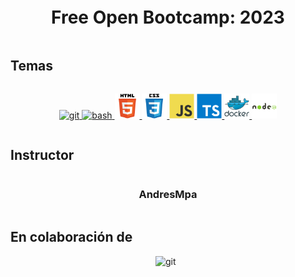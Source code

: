 <div style="display: flex; justify-content: space-around; margin: 5px">
    <h1>Free Open Bootcamp: 2023</h1>
</div>

## Temas

<div style="display: flex; justify-content: space-around; margin: 5px">
    <p align="center">
        <a href="https://git-scm.com/" target="_blank" rel="noreferrer">
            <img
                src="https://www.vectorlogo.zone/logos/git-scm/git-scm-icon.svg"
                alt="git"
                width="40"
                height="40"
            />
        </a>
        <a href="https://www.gnu.org/software/bash/" target="_blank" rel="noreferrer">
            <img
                src="https://www.vectorlogo.zone/logos/gnu_bash/gnu_bash-icon.svg"
                alt="bash"
                width="40"
                height="40"
            />
        </a>
        <a href="https://www.w3.org/html/" target="_blank" rel="noreferrer">
            <img
                src="https://raw.githubusercontent.com/devicons/devicon/master/icons/html5/html5-original-wordmark.svg"
                alt="html5"
                width="40"
                height="40"
            />
        </a>
        <a href="https://www.w3schools.com/css/" target="_blank" rel="noreferrer">
            <img
                src="https://raw.githubusercontent.com/devicons/devicon/master/icons/css3/css3-original-wordmark.svg"
                alt="css3"
                width="40"
                height="40"
            />
        </a>
        <a href="https://developer.mozilla.org/en-US/docs/Web/JavaScript" target="_blank" rel="noreferrer">
            <img
                src="https://raw.githubusercontent.com/devicons/devicon/master/icons/javascript/javascript-original.svg"
                alt="webpack"
                width="40"
                height="40"
            />
        </a>
        <a href="https://www.typescriptlang.org/" target="_blank" rel="noreferrer">
            <img
                src="https://raw.githubusercontent.com/devicons/devicon/master/icons/typescript/typescript-original.svg"
                alt="typescript"
                width="40"
                height="40"
                />
        </a>
        <a href="https://www.docker.com/" target="_blank" rel="noreferrer">
            <img
                src="https://raw.githubusercontent.com/devicons/devicon/master/icons/docker/docker-original-wordmark.svg"
                alt="docker"
                width="40"
                height="40"
            />
        </a>
        <a href="https://nodejs.org" target="_blank" rel="noreferrer">
            <img
                src="https://raw.githubusercontent.com/devicons/devicon/master/icons/nodejs/nodejs-original-wordmark.svg"
                alt="nodejs"
                width="40"
                height="40"
            />
        </a>
    </p>
</div>

## Instructor

<div style="display: flex; justify-content: space-around; margin: 5px">
    <h3><a href="https://github.com/AndresMpa" target="_blank" rel="noreferrer" style="text-decoration: none"> AndresMpa </a></h3>
</div>

## En colaboración de

<div style="display: flex; justify-content: space-around; margin: 5px">
    <img
        src="https://www.vectorlogo.zone/logos/git-scm/git-scm-icon.svg"
        alt="git"
        width="40"
        height="40"
    />
</div>


